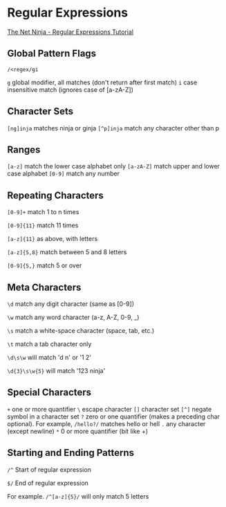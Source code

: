 # Regular Expressions

[The Net Ninja - Regular Expressions Tutorial](https://www.youtube.com/playlist?list=PL4cUxeGkcC9g6m_6Sld9Q4jzqdqHd2HiD)

## Global Pattern Flags

```regex
/<regex/gi
```

`g` global modifier, all matches (don't return after first match)
`i` case insensitive match (ignores case of [a-zA-Z])

## Character Sets

`[ng]inja` matches ninja or ginja
`[^p]inja` match any character other than p

## Ranges

`[a-z]` match the lower case alphabet only
`[a-zA-Z]` match upper and lower case alphabet
`[0-9]` match any number

## Repeating Characters

`[0-9]+` match 1 to n times

`[0-9]{11}` match 11 times

`[a-z]{11}` as above, with letters

`[a-z]{5,8}` match between 5 and 8 letters

`[0-9]{5,}` match 5 or over

## Meta Characters

`\d` match any digit character (same as [0-9])

`\w` match any word character (a-z, A-Z, 0-9, _)

`\s` match a white-space character (space, tab, etc.)

`\t` match a tab character only

`\d\s\w` will match 'd n' or '1 2'

`\d{3}\s\w{5}` will match '123 ninja'

## Special Characters

`+` one or more quantifier
`\` escape character
`[]` character set
`[^]` negate symbol in a character set
`?` zero or one quantifier (makes a preceding char optional).  For example, `/hello?/` matches hello or hell
`.` any character (except newline)
`*` 0 or more quantifier (bit like +)

## Starting and Ending Patterns

`/^` Start of regular expression

`$/` End of regular expression

For example. `/^[a-z]{5}/` will only match 5 letters